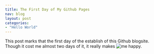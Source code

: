 ```yaml
---
title: The First Day of My Github Pages
nav: blog
layout: post
categories: 
- "Hello World"
---
```


This post marks that the first day of the establish of this Github blogsite.
Though it cost me almost two days of it, it really makes ![me](http://www.ituring.com.cn/download/01ficJRLU50N.small) happy.